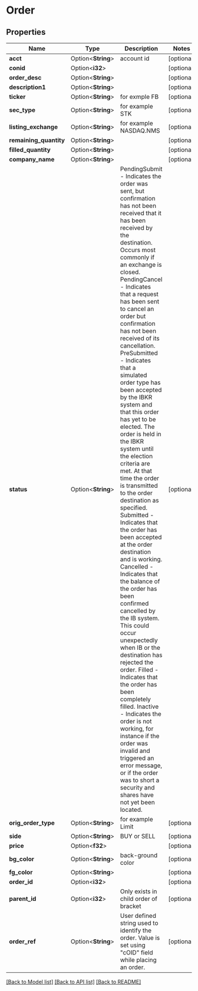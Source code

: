 # Order

## Properties

Name | Type | Description | Notes
------------ | ------------- | ------------- | -------------
**acct** | Option<**String**> | account id | [optional]
**conid** | Option<**i32**> |  | [optional]
**order_desc** | Option<**String**> |  | [optional]
**description1** | Option<**String**> |  | [optional]
**ticker** | Option<**String**> | for exmple FB | [optional]
**sec_type** | Option<**String**> | for example STK | [optional]
**listing_exchange** | Option<**String**> | for example NASDAQ.NMS | [optional]
**remaining_quantity** | Option<**String**> |  | [optional]
**filled_quantity** | Option<**String**> |  | [optional]
**company_name** | Option<**String**> |  | [optional]
**status** | Option<**String**> | PendingSubmit - Indicates the order was sent, but confirmation has not been received that it has been received by the destination.                  Occurs most commonly if an exchange is closed. PendingCancel - Indicates that a request has been sent to cancel an order but confirmation has not been received of its cancellation. PreSubmitted - Indicates that a simulated order type has been accepted by the IBKR system and that this order has yet to be elected.                 The order is held in the IBKR system until the election criteria are met. At that time the order is transmitted to the order destination as specified.  Submitted - Indicates that the order has been accepted at the order destination and is working. Cancelled - Indicates that the balance of the order has been confirmed cancelled by the IB system.              This could occur unexpectedly when IB or the destination has rejected the order.   Filled - Indicates that the order has been completely filled.  Inactive - Indicates the order is not working, for instance if the order was invalid and triggered an error message,            or if the order was to short a security and shares have not yet been located.   | [optional]
**orig_order_type** | Option<**String**> | for example Limit | [optional]
**side** | Option<**String**> | BUY or SELL | [optional]
**price** | Option<**f32**> |  | [optional]
**bg_color** | Option<**String**> | back-ground color | [optional]
**fg_color** | Option<**String**> |  | [optional]
**order_id** | Option<**i32**> |  | [optional]
**parent_id** | Option<**i32**> | Only exists in child order of bracket | [optional]
**order_ref** | Option<**String**> | User defined string used to identify the order. Value is set using \"cOID\" field while placing an order. | [optional]

[[Back to Model list]](../README.md#documentation-for-models) [[Back to API list]](../README.md#documentation-for-api-endpoints) [[Back to README]](../README.md)


